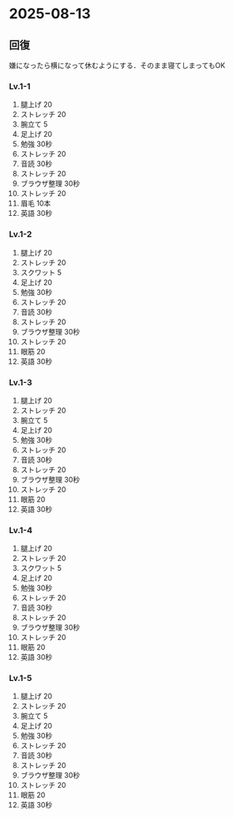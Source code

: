 # 2025-08-13

## 回復

嫌になったら横になって休むようにする．そのまま寝てしまってもOK

### Lv.1-1

1. 腿上げ 20
2. ストレッチ 20
3. 腕立て 5
4. 足上げ 20
5. 勉強 30秒
6. ストレッチ 20
7. 音読 30秒
8. ストレッチ 20
9. ブラウザ整理 30秒
10. ストレッチ 20
11. 眉毛 10本
12. 英語 30秒

### Lv.1-2

1. 腿上げ 20
2. ストレッチ 20
3. スクワット 5
4. 足上げ 20
5. 勉強 30秒
6. ストレッチ 20
7. 音読 30秒
8. ストレッチ 20
9. ブラウザ整理 30秒
10. ストレッチ 20
11. 眼筋 20
12. 英語 30秒

### Lv.1-3

1. 腿上げ 20
2. ストレッチ 20
3. 腕立て 5
4. 足上げ 20
5. 勉強 30秒
6. ストレッチ 20
7. 音読 30秒
8. ストレッチ 20
9. ブラウザ整理 30秒
10. ストレッチ 20
11. 眼筋 20
12. 英語 30秒

### Lv.1-4

1. 腿上げ 20
2. ストレッチ 20
3. スクワット 5
4. 足上げ 20
5. 勉強 30秒
6. ストレッチ 20
7. 音読 30秒
8. ストレッチ 20
9. ブラウザ整理 30秒
10. ストレッチ 20
11. 眼筋 20
12. 英語 30秒

### Lv.1-5

1. 腿上げ 20
2. ストレッチ 20
3. 腕立て 5
4. 足上げ 20
5. 勉強 30秒
6. ストレッチ 20
7. 音読 30秒
8. ストレッチ 20
9. ブラウザ整理 30秒
10. ストレッチ 20
11. 眼筋 20
12. 英語 30秒


